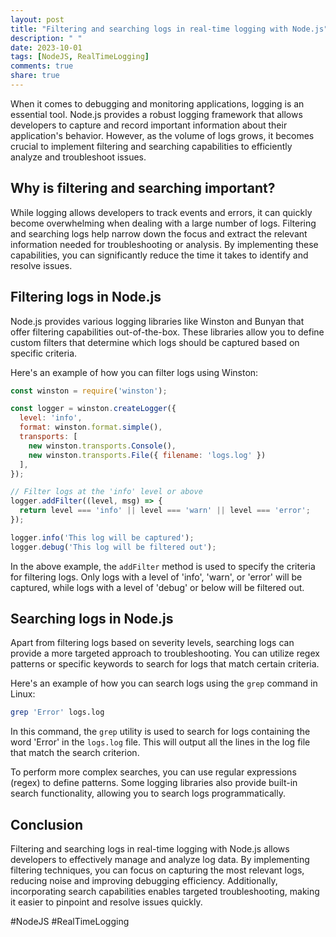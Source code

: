 ```yaml
---
layout: post
title: "Filtering and searching logs in real-time logging with Node.js"
description: " "
date: 2023-10-01
tags: [NodeJS, RealTimeLogging]
comments: true
share: true
---
```


When it comes to debugging and monitoring applications, logging is an essential tool. Node.js provides a robust logging framework that allows developers to capture and record important information about their application's behavior. However, as the volume of logs grows, it becomes crucial to implement filtering and searching capabilities to efficiently analyze and troubleshoot issues.

## Why is filtering and searching important?

While logging allows developers to track events and errors, it can quickly become overwhelming when dealing with a large number of logs. Filtering and searching logs help narrow down the focus and extract the relevant information needed for troubleshooting or analysis. By implementing these capabilities, you can significantly reduce the time it takes to identify and resolve issues.

## Filtering logs in Node.js

Node.js provides various logging libraries like Winston and Bunyan that offer filtering capabilities out-of-the-box. These libraries allow you to define custom filters that determine which logs should be captured based on specific criteria.

Here's an example of how you can filter logs using Winston:

```javascript
const winston = require('winston');

const logger = winston.createLogger({
  level: 'info',
  format: winston.format.simple(),
  transports: [
    new winston.transports.Console(),
    new winston.transports.File({ filename: 'logs.log' })
  ],
});

// Filter logs at the 'info' level or above
logger.addFilter((level, msg) => {
  return level === 'info' || level === 'warn' || level === 'error';
});

logger.info('This log will be captured');
logger.debug('This log will be filtered out');
```

In the above example, the `addFilter` method is used to specify the criteria for filtering logs. Only logs with a level of 'info', 'warn', or 'error' will be captured, while logs with a level of 'debug' or below will be filtered out.

## Searching logs in Node.js

Apart from filtering logs based on severity levels, searching logs can provide a more targeted approach to troubleshooting. You can utilize regex patterns or specific keywords to search for logs that match certain criteria.

Here's an example of how you can search logs using the `grep` command in Linux:

```bash
grep 'Error' logs.log
```

In this command, the `grep` utility is used to search for logs containing the word 'Error' in the `logs.log` file. This will output all the lines in the log file that match the search criterion.

To perform more complex searches, you can use regular expressions (regex) to define patterns. Some logging libraries also provide built-in search functionality, allowing you to search logs programmatically.

## Conclusion

Filtering and searching logs in real-time logging with Node.js allows developers to effectively manage and analyze log data. By implementing filtering techniques, you can focus on capturing the most relevant logs, reducing noise and improving debugging efficiency. Additionally, incorporating search capabilities enables targeted troubleshooting, making it easier to pinpoint and resolve issues quickly.

#NodeJS #RealTimeLogging